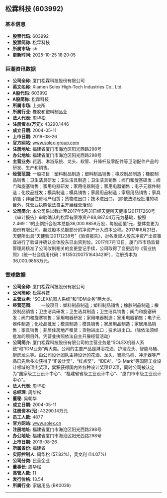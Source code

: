 ## 松霖科技 (603992)

### 基本信息

- **股票代码**: 603992
- **股票简称**: 松霖科技
- **所属市场**: sh
- **更新时间**: 2025-10-25 18:20:05

### 巨潮资讯数据

- **公司全称**: 厦门松霖科技股份有限公司
- **英文名称**: Xiamen Solex High-Tech Industries Co., Ltd.
- **A股代码**: 603992
- **A股简称**: 松霖科技
- **所属市场**: 上交所
- **所属行业**: 橡胶和塑料制品业
- **法人代表**: 周华松
- **注册资本(万元)**: 43290.1446
- **成立日期**: 2004-05-11
- **上市日期**: 2019-08-26
- **官方网站**: www.solex-group.com
- **注册地址**: 福建省厦门市海沧区阳光西路298号
- **办公地址**: 福建省厦门市海沧区阳光西路298号
- **主营业务**: 花洒、淋浴系统、龙头、软管、升降杆及零配件等卫浴配件产品的研发、生产和销售。
- **经营范围**: 一般项目：塑料制品制造；塑料制品销售；橡胶制品制造；橡胶制品销售；卫生洁具研发；卫生洁具制造；卫生洁具销售；阀门和旋塞研发；阀门和旋塞销售；家用电器研发；家用电器制造；家用电器销售；电子元器件制造；化妆品批发；模具制造；模具销售；家居用品制造；家居用品销售；家具销售；非居住房地产租赁；货物进出口；技术进出口。（除依法须经批准的项目外，凭营业执照依法自主开展经营活动）
- **公司简介**: 本公司系以截止至2017年5月31日经天健所天健审[2017]7260号《审计报告》审验确认的松霖有限净资产88,887.04万元为基础，按照2.469：1的比例折合股本总额36,000.9858万股，每股面值1元，整体变更为股份有限公司，超过股本总额部分的净资产计入资本公积。2017年6月21日，天健所出具“天健验[2017]238号”《验资报告》，对各发起人股东净资产出资事宜进行了验证并确认全体股东已出资到位。2017年7月13日，厦门市市场监督管理局核准了公司改制相关的变更登记手续，公司取得了变更后的《营业执照》（统一社会信用代码：91350200751643429F），注册资本为36,000.9858万元。

### 雪球数据

- **公司全称**: 厦门松霖科技股份有限公司
- **公司简称**: 松霖科技
- **主营业务**: “SOLEX机器人系统”和“IDM业务”两大类。
- **经营范围**: 　　一般项目：塑料制品制造；塑料制品销售；橡胶制品制造；橡胶制品销售；卫生洁具研发；卫生洁具制造；卫生洁具销售；阀门和旋塞研发；阀门和旋塞销售；家用电器研发；家用电器制造；家用电器销售；电子元器件制造；化妆品批发；模具制造；模具销售；家居用品制造；家居用品销售；家具销售；非居住房地产租赁；货物进出口；技术进出口。（除依法须经批准的项目外，凭营业执照依法自主开展经营活动）
- **公司简介**: 厦门松霖科技股份有限公司的主营业务是“SOLEX机器人系统”和“IDM业务”两大类。公司的主要产品是淋浴花洒、护理龙头、智能马桶、厨房龙头等。由公司设计团队主持设计的花洒、龙头、智能马桶、冲牙器等产品已先后多次获得了“IF设计奖”、“红点奖”、“IDEA”、“G-Mark”等国际工业设计领域的顶尖奖项，累积获得国内外各种设计奖项172项，同时公司被认定为“国家级工业设计中心”、“福建省省级工业设计中心”、“厦门市市级工业设计中心”。
- **法人代表**: 周华松
- **总经理**: 周华松
- **董秘**: 吴朝华
- **成立日期**: 2004-05-11
- **注册资本(元)**: 43290.14万元
- **员工人数**: 4877
- **官方网站**: www.solex.cn
- **注册地址**: 福建省厦门市海沧区阳光西路298号
- **办公地址**: 福建省厦门市海沧区阳光西路298号
- **上市日期**: 2019-08-26
- **所属省份**: 福建省
- **实际控制人**: 周华松 (57.82%)，吴文利 (14.07%)
- **公司分类**: 民营企业
- **董事长**: 周华松
- **高管人数**: 11
- **发行价格**: 13.54
- **所属行业**: 家居用品 (BK0039)

---